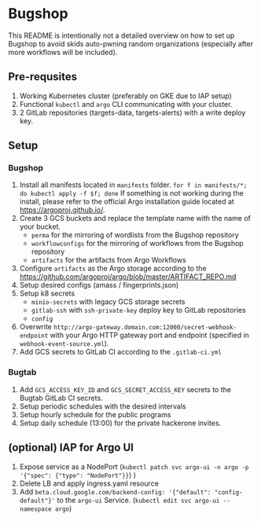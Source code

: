 # Bugshop

<aside class="notice">
This README is intentionally not a detailed overview on how to set up Bugshop to avoid skids auto-pwning random organizations (especially after more workflows will be included).
</aside>

## Pre-requsites
1. Working Kubernetes cluster (preferably on GKE due to IAP setup)
2. Functional `kubectl` and `argo` CLI communicating with your cluster.
3. 2 GitLab repositories (targets-data, targets-alerts) with a write deploy key.

## Setup
### Bugshop
1. Install all manifests located in `manifests` folder. `for f in manifests/*; do kubectl apply -f $f; done` If something is not working during the install, please refer to the official Argo installation guide located at https://argoproj.github.io/.
2. Create 3 GCS buckets and replace the template name with the name of your bucket. 
    - `perma` for the mirroring of wordlists from the Bugshop repository
    - `workflowconfigs` for the mirroring of workflows from the Bugshop repository
    - `artifacts` for the artifacts from Argo Workflows
3. Configure `artifacts` as the Argo storage according to the https://github.com/argoproj/argo/blob/master/ARTIFACT_REPO.md
3. Setup desired configs (amass / fingerprints.json)
4. Setup k8 secrets 
    - `minio-secrets` with legacy GCS storage secrets
    - `gitlab-ssh` with `ssh-private-key` deploy key to GitLab repositories
    - `config` 
5. Overwrite `http://argo-gateway.domain.com:12000/secret-webhook-endpoint` with your Argo HTTP gateway port and endpoint (specified in `webhook-event-source.yml`).
6. Add GCS secrets to GitLab CI according to the `.gitlab-ci.yml`

### Bugtab
1. Add `GCS_ACCESS_KEY_ID` and `GCS_SECRET_ACCESS_KEY` secrets to the Bugtab GitLab CI secrets.
2. Setup periodic schedules with the desired intervals
3. Setup hourly schedule for the public programs
4. Setup daily schedule (13:00) for the private hackerone invites.

## (optional) IAP for Argo UI
1. Expose service as a NodePort (`kubectl patch svc argo-ui -n argo -p '{"spec": {"type": "NodePort"}}`)
)
2. Delete LB and apply ingress.yaml resource
3. Add `beta.cloud.google.com/backend-config: '{"default": "config-default"}'` to the `argo-ui` Service. (`kubectl edit svc argo-ui --namespace argo`)